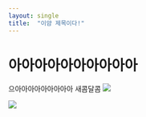 ```yaml
---
layout: single
title:  "이얌 제목이다!"
---
```


# 아아아아아아아아아아
으아아아아아아아아아
새콤달콤
[![](https://markdown-videos-api.jorgenkh.no/youtube/dQw4w9WgXcQ)](https://youtu.be/dQw4w9WgXcQ)


[![](https://github.com/jisoo1738/jisoo1738.github.io/assets/67730355/57a4a3f2-a80e-4364-8fd8-a6d377de1aed)](https://github.com/jisoo1738/jisoo1738.github.io/assets/67730355/57a4a3f2-a80e-4364-8fd8-a6d377de1aed)





